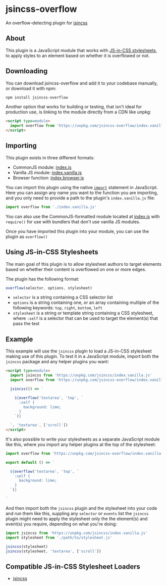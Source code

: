 # jsincss-overflow

An overflow-detecting plugin for [jsincss](https://github.com/tomhodgins/jsincss)

## About

This plugin is a JavaScript module that works with [JS-in-CSS stylesheets](https://responsive.style/theory/what-is-a-jic-stylesheet.html), to apply styles to an element based on whether it is overflowed or not.

## Downloading

You can download jsincss-overflow and add it to your codebase manually, or download it with npm:

```bash
npm install jsincss-overflow
```

Another option that works for building or testing, that isn't ideal for production use, is linking to the module directly from a CDN like unpkg:

```html
<script type=module>
  import overflow from 'https://unpkg.com/jsincss-overflow/index.vanilla.js'
</script>
```

## Importing

This plugin exists in three different formats:

- CommonJS module: [index.js](index.js)
- Vanilla JS module: [index.vanilla.js](index.vanilla.js)
- Browser function: [index.browser.js](index.browser.js)

You can import this plugin using the native [`import`](https://developer.mozilla.org/en-US/docs/Web/JavaScript/Reference/Statements/import) statement in JavaScript. Here you can assign any name you want to the function you are importing, and you only need to provide a path to the plugin's `index.vanilla.js` file:

```js
import overflow from './index.vanilla.js'
```

You can also use the CommonJS-formatted module located at [index.js](index.js) with `require()` for use with bundlers that don't use vanilla JS modules.

Once you have imported this plugin into your module, you can use the plugin as `overflow()`

## Using JS-in-CSS Stylesheets

The main goal of this plugin is to allow stylesheet authors to target elements based on whether their content is overflowed on one or more edges.

The plugin has the following format:

```js
overflow(selector, options, stylesheet)
```

- `selector` is a string containing a CSS selector list
- `options` is a string containing one, or an array containing multiple of the following keywords: `top`, `right`, `bottom`, `left`
- `stylesheet` is a string or template string containing a CSS stylesheet, where `:self` is a selector that can be used to target the element(s) that pass the test

## Example

This example will use the `jsincss` plugin to load a JS-in-CSS stylesheet making use of this plugin. To test it in a JavaScript module, import both the `jsincss` package and any helper plugins you want:

```html
<script type=module>
  import jsincss from 'https://unpkg.com/jsincss/index.vanilla.js'
  import overflow from 'https://unpkg.com/jsincss-overflow/index.vanilla.js'

  jsincss(() => `

    ${overflow('textarea', 'top', `
      :self {
        background: lime;
      }
    `)}

  `, 'textarea', ['scroll'])
</script>
```

It's also possible to write your stylesheets as a separate JavaScript module like this, where you import any helper plugins at the top of the stylesheet:

```js
import overflow from 'https://unpkg.com/jsincss-overflow/index.vanilla.js'

export default () => `

  ${overflow('textarea', 'top', `
    :self {
      background: lime;
    }
  `)}

`
```

And then import both the `jsincss` plugin and the stylesheet into your code and run them like this, suppling any `selector` or `events` list the `jsincss` plugin might need to apply the stylesheet only the the element(s) and event(s) you require, depending on what you're doing:

```js
import jsincss from 'https://unpkg.com/jsincss/index.vanilla.js'
import stylesheet from './path/to/stylesheet.js'

jsincss(stylesheet)
jsincss(stylesheet, 'textarea', ['scroll'])
```

## Compatible JS-in-CSS Stylesheet Loaders

- [jsincss](https://github.com/tomhodgins/jsincss)